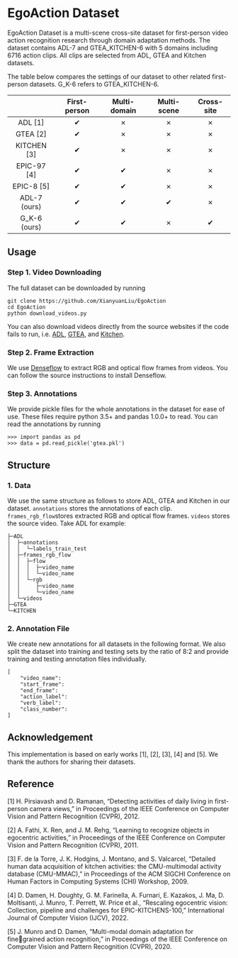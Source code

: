 # EgoAction Dataset
EgoAction Dataset is a multi-scene cross-site dataset for 
first-person video action recognition research through 
domain adaptation methods. 
The dataset contains ADL-7 and GTEA_KITCHEN-6 with 5 domains including 6716 action clips. 
All clips are selected from ADL, GTEA and Kitchen datasets.

The table below compares the settings of our dataset to other related first-person datasets.
G_K-6 refers to GTEA_KITCHEN-6.

|              | First-person | Multi-domain | Multi-scene | Cross-site |
|:------------:|:------------:|:------------:|:-----------:|:----------:|
|   ADL [1]    |   &#10004;   |   &cross;    |   &cross;   |  &cross;   |
|   GTEA [2]   |   &#10004;   |   &cross;    |   &cross;   |  &cross;   |
| KITCHEN [3]  |   &#10004;   |   &cross;    |   &cross;   |  &cross;   |
| EPIC-97 [4]  |   &#10004;   |   &#10004;   |   &cross;   |  &cross;   |
|  EPIC-8 [5]  |   &#10004;   |   &#10004;   |   &cross;   |  &cross;   |
| ADL-7 (ours) |   &#10004;   |   &#10004;   |  &#10004;   |  &cross;   |
| G_K-6 (ours) |   &#10004;   |   &#10004;   |   &cross;   |  &#10004;  |

## Usage

### Step 1. Video Downloading
The full dataset can be downloaded by running

```
git clone https://github.com/XianyuanLiu/EgoAction
cd EgoAction
python download_videos.py
```

You can also download videos directly from the source websites if the code fails to run, i.e. [ADL](https://www.csee.umbc.edu/~hpirsiav/papers/ADLdataset/), [GTEA](https://cbs.ic.gatech.edu/fpv/), and [Kitchen](http://kitchen.cs.cmu.edu/main.php).

### Step 2. Frame Extraction
We use [Denseflow](https://github.com/open-mmlab/denseflow) to extract RGB and optical flow frames from videos. You can follow the source instructions to install Denseflow.

### Step 3. Annotations
We provide pickle files for the whole annotations in the dataset for ease of use. These files require python 3.5+ and pandas 1.0.0+ to read.
You can read the annotations by running
```
>>> import pandas as pd
>>> data = pd.read_pickle('gtea.pkl')
```

## Structure
### 1. Data
We use the same structure as follows to store ADL, GTEA and Kitchen in our dataset. `annotations` stores the annotations of each clip. `frames_rgb_flow`stores extracted RGB and optical flow frames. `videos` stores the source video.
Take ADL for example:
```
├─ADL
│  ├─annotations
│  │  └─labels_train_test
│  ├─frames_rgb_flow
│  │  ├─flow
│  │  │  ├─video_name
│  │  │  └─video_name
│  │  └─rgb
│  │     ├─video_name
│  │     └─video_name
│  └─videos
├─GTEA
└─KITCHEN

```

### 2. Annotation File
We create new annotations for all datasets in the following format. We also split the dataset into training and testing sets by the ratio of 8:2 and provide training and testing annotation files individually.
```
[
    "video_name":
    "start_frame":
    "end_frame":
    "action_label":
    "verb_label":
    "class_number":
]
```

## Acknowledgement

This implementation is based on early works [1], [2], [3], [4] and [5]. We thank the authors for sharing their datasets.

## Reference

[1] H. Pirsiavash and D. Ramanan, “Detecting activities of daily living in first-person camera views,” in Proceedings of the IEEE Conference on Computer Vision and Pattern Recognition (CVPR), 2012.

[2] A. Fathi, X. Ren, and J. M. Rehg, “Learning to recognize objects in egocentric activities,” in Proceedings of the IEEE Conference on Computer Vision and Pattern Recognition (CVPR), 2011.

[3] F. de la Torre, J. K. Hodgins, J. Montano, and S. Valcarcel, “Detailed human data acquisition of kitchen activities: the CMU-multimodal activity database (CMU-MMAC),” in Proceedings of the ACM SIGCHI Conference on Human Factors in Computing Systems (CHI) Workshop, 2009.

[4] D. Damen, H. Doughty, G. M. Farinella, A. Furnari, E. Kazakos, J. Ma, D. Moltisanti, J. Munro, T. Perrett, W. Price et al., “Rescaling egocentric vision: Collection, pipeline and challenges for EPIC-KITCHENS-100,” International Journal of Computer Vision (IJCV), 2022.

[5] J. Munro and D. Damen, “Multi-modal domain adaptation for finegrained action recognition,” in Proceedings of the IEEE Conference on Computer Vision and Pattern Recognition (CVPR), 2020.
